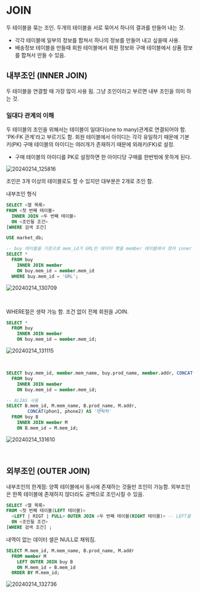 # JOIN
두 테이블을 묶는 조인. 두개의 테이블을 서로 묶어서 하나의 결과를 만들어 내는 것.
- 각각 테이블에 일부의 정보를 합쳐서 하나의 정보를 만들어 내고 싶을때 사용.
- 배송정보 테이블을 만들때 회원 테이블에서 회원 정보와 구매 테이블에서 상품 정보를 합쳐서 만들 수 있음.



## 내부조인 (INNER JOIN)
두 테이블을 연결할 때 가장 많이 사용 됨. 그냥 조인이라고 부르면 내부 조인을 의미 하는 것.

### 일대다 관계의 이해
두 테이블의 조인을 위해서는 테이블이 일대다(one to many)관계로 연결되어야 함. 'PK-FK 관계'라고 부르기도 함.
회원 테이블에서 아이디는 각각 유일하기 때문에 기본키(PK) 구매 테이블의 아이디는 여러개가 존재하기 때문에 외래키(FK)로 설정.
- 구매 테이블의 아이디를 PK로 설정하면 한 아이디당 구매를 한번밖에 못하게 된다.

![20240214_125816](https://github.com/junhosong0/MySQL/assets/117610783/347affa0-b0c8-4e2d-ba6b-ddd2e4752b1a)


조인은 3개 이상의 테이블로도 할 수 있지만 대부분은 2개로 조인 함.

내부조인 형식
```SQL
SELECT <열 목록>
FROM <첫 번째 테이블>
  INNER JOIN <두 번째 테이블>
  ON <조인될 조건>
[WHERE 검색 조건]
```

```SQL
USE market_db;

-- buy 테이블을 기준으로 mem_id가 GRL인 데이터 행을 member 테이블에서 찾아 inner join해라.
SELECT *
  FROM buy
    INNER JOIN member
    ON buy.mem_id = member.mem_id
  WHERE buy.mem_id = 'GRL';
```

![20240214_130709](https://github.com/junhosong0/MySQL/assets/117610783/3777a8e6-f974-417f-b118-91ac011c9fd8)

<br/>

WHERE절은 생략 가능 함. 조건 없이 전체 회원을 JOIN.
```SQL
SELECT *
  FROM buy
    INNER JOIN member
    ON buy.mem_id = member.mem_id;
```

![20240214_131115](https://github.com/junhosong0/MySQL/assets/117610783/aae1c7ce-00cb-4b03-8654-411135f6d293)

<br/>

```SQL
SELECT buy.mem_id, member.mem_name, buy.prod_name, member.addr, CONCAT(phon1, phone2) AS '연락처' -- 양쪽 테이블에 같은 이름의 컬럼이 있을 경우 어떤 테이블의 컬럼 아이디인지 특정해줘야 함 ex) buy.mem_id
  FROM buy
    INNER JOIN member
    ON buy.mem_id = member.mem_id;
```

```SQL
-- ALIAS 사용
SELECT B.mem_id, M.mem_name, B.prod_name, M.addr,
        CONCAT(phon1, phone2) AS '연락처'
  FROM buy B
    INNER JOIN member M
    ON B.mem_id = M.mem_id;
```

![20240214_131610](https://github.com/junhosong0/MySQL/assets/117610783/8d441c77-9a33-4be0-88b9-f3cbb3f57b7f)

<br/>



## 외부조인 (OUTER JOIN)
내부조인의 한계점: 양쪽 테이블에서 동시에 존재하는 것들만 조인이 가능함.
외부조인은 한쪽 테이블에 존재하지 않더라도 공백으로 조인시킬 수 있음.

```SQL
SELECT <열 목록>
FROM <첫 번째 테이블(LEFT 테이블)>
  <LEFT | RIGT | FULL> OUTER JOIN <두 번째 테이블(RIGHT 테이블)> -- LEFT를 사용하면 왼쪽을 기준으로 OUTER 조인 해준다는 뜻
  ON <조인될 조건>
[WHERE 검색 조건] ;
```

내역이 없는 데이터 셀은 NULL로 채워짐.
```SQL
SELECT M.mem_id, M.mem_name, B.prod_name, M.addr
  FROM member M
    LEFT OUTER JOIN buy B
    ON M.mem_id = B.mem_id
  ORDER BY M.mem_id;
```

![20240214_132736](https://github.com/junhosong0/MySQL/assets/117610783/b5fa4284-0f6f-430c-90ca-d67094bddda8)


```SQL

```





